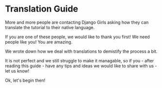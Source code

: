 Translation Guide
=======

More and more people are contacting Django Girls asking how they can translate the tutorial to their native language.

If you are one of these people, we would like to thank you first! We need people like you! You are amazing.

We wrote down how we deal with translations to demistify the process a bit.

It is not perfect and we still struggle to make it managable, so if you - after reading this guide - have any tips and ideas we would like to share with us - let us know!

Ok, let's begin then!
